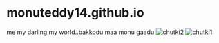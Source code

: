 # monuteddy14.github.io
me my darling my world..bakkodu maa monu gaadu
![chutki2](https://user-images.githubusercontent.com/63353499/78875497-9e0d9100-7a6b-11ea-9a36-9cc1e52af6fa.jpg)
![chutki1](https://user-images.githubusercontent.com/63353499/78875506-a06feb00-7a6b-11ea-99ed-acb511fbe348.jpg)
